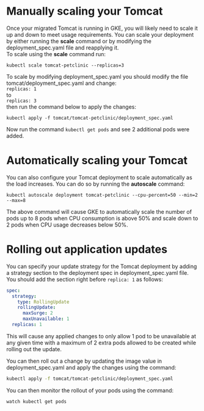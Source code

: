# Manually scaling your Tomcat
Once your migrated Tomcat is running in GKE, you will likely need to scale it up and down to meet usage requirements. You can scale your deployment by either running the **scale** command or by modifying the deployment_spec.yaml file and reapplying it.  
To scale using the **scale** command run:
```
kubectl scale tomcat-petclinic --replicas=3
```
To scale by modifying deployment_spec.yaml you should modify the file tomcat/deployment_spec.yaml and change:  
``
replicas: 1
``  
to  
``
replicas: 3
``  
then run the command below to apply the changes:
```
kubectl apply -f tomcat/tomcat-petclinic/deployment_spec.yaml
```

Now run the command ``kubectl get pods`` and see 2 additional pods were added.

# Automatically scaling your Tomcat
You can also configure your Tomcat deployment to scale automatically as the load increases. You can do so by running the **autoscale** command:
```
kubectl autoscale deployment tomcat-petclinic --cpu-percent=50 --min=2 --max=8
```
The above command will cause GKE to automatically scale the number of pods up to 8 pods when CPU consumption is above 50% and scale down to 2 pods when CPU usage decreases below 50%.

# Rolling out application updates
You can specify your update strategy for the Tomcat deployment by adding a strategy section to the deployment spec in deployment_spec.yaml file. You should add the section right before `replica: 1` as follows:
``` yaml
spec:
  strategy:
    type: RollingUpdate
    rollingUpdate:
      maxSurge: 2
      maxUnavailable: 1
  replicas: 1
```
This will cause any applied changes to only allow 1 pod to be unavailable at any given time with a maximum of 2 extra pods allowed to be created while rolling out the update.  

You can then roll out a change by updating the image value in deployment_spec.yaml and apply the changes using the command:
``` bash
kubectl apply -f tomcat/tomcat-petclinic/deployment_spec.yaml
```
You can then monitor the rollout of your pods using the command:
``` bash
watch kubectl get pods
```
